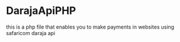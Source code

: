 # DarajaApiPHP
this is a php file that enables you to make payments in websites using safaricom daraja api
